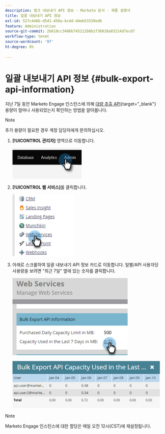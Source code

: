 ```yaml
---
description: 벌크 내보내기 API 정보 - Marketo 문서 - 제품 설명서
title: 일괄 내보내기 API 정보
exl-id: 527c446b-d5d1-458a-bc4d-d4eb53339ed6
feature: Administration
source-git-commit: 2b610cc3486b745212b0b1f36018a83214d7ecd7
workflow-type: tm+mt
source-wordcount: '97'
ht-degree: 0%

---
```


# 일괄 내보내기 API 정보 {#bulk-export-api-information}

지난 7일 동안 Marketo Engage 인스턴스에 의해 [대량 추출 API](https://experienceleague.adobe.com/en/docs/marketo-developer/marketo/rest/bulk-extract/bulk-extract){target="_blank"} 용량이 얼마나 사용되었는지 확인하는 방법을 알아봅니다.

>[!NOTE]
>
>추가 용량이 필요한 경우 계정 담당자에게 문의하십시오.

1. **[!UICONTROL 관리자]** 영역으로 이동합니다.

   ![](assets/bulk-export-api-information-1.png)

1. **[!UICONTROL 웹 서비스]**&#x200B;를 클릭합니다.

   ![](assets/bulk-export-api-information-2.png)

1. 아래로 스크롤하여 일괄 내보내기 API 정보 카드로 이동합니다. 일별/API 사용자당 사용량을 보려면 &quot;최근 7일&quot; 옆에 있는 숫자를 클릭합니다.

   ![](assets/bulk-export-api-information-3.png)

   ![](assets/bulk-export-api-information-4.png)

>[!NOTE]
>
>Marketo Engage 인스턴스에 대한 할당은 매일 오전 12시(CST)에 재설정됩니다.
